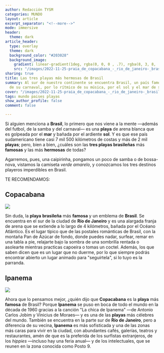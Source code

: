 ```yaml
---
author: Redacción TYSM
categories: MUNDO
layout: article
excerpt_separator: "<!--more-->"
mode: immersive
header:
  theme: dark
article_header:
  type: overlay
  theme: dark
  background_color: "#203028"
  background_image:
    gradient: linear-gradient(1deg, rgba(0, 0, 0 , .7), rgba(8, 3, 8, .9))
    src: "/images/2022-11-25-praia_de_copacabana_-_rio_de_janeiro-_brasil.jpeg"
sharing: true
title: Las tres playas más hermosas de Brasil
summary: Al sur de nuestro continente se encuentra Brasil, un país famoso por el colorido
  de su carnaval, por lo rítmico de su música, por el sol y el mar de sus playas…
cover: "/images/2022-11-25-praia_de_copacabana_-_rio_de_janeiro-_brasil.jpeg"
tags: mundo paises playas
show_author_profile: false
comment: false

---
```

Si alguien menciona a **Brasil**, lo primero que nos viene a la mente —además del futbol, de la samba y del carnaval— es una  **playa** de arena blanca que es golpeada por el **mar** y bañada por el ardiente **sol**. Y es que ese país sudamericano tiene casi 7 mil 500 kilómetros de costas y más de 2 mil **playas**; pero, bien a bien, ¿cuáles son las **tres playas brasileñas** más **famosas** y las más **hermosas** de todas?

Agarremos, pues, una caipirinha, pongamos un poco de samba o de bossa-nova, vistamos la camiseta _verde amarelo_, y conozcamos los tres destinos playeros imperdibles en Brasil.

TE RECOMENDAMOS:

## Copacabana

![](https://upload.wikimedia.org/wikipedia/commons/thumb/e/e7/Copacabana_%28232847045%29.jpeg/1024px-Copacabana_%28232847045%29.jpeg)

Sin duda, la **playa** **brasileña** más **famosa** y un emblema de **Brasil**. Se encuentra en el sur de la ciudad de **Río de Janeiro** y es una alargada franja de arena que se extiende a lo largo de 4 kilómetros, bañada por el Océano Atlántico. Es el lugar típico que de las postales románticas de Brasil, con la montaña Pan de Azúcar de fondo, donde puedes nadar, surfear, remar en una tabla a pie, relajarte bajo la sombra de una sombrilla rentada o asolearte mientras practicas capoeira o tomas un coctel. Además, los que saben dicen que es un lugar que no duerme, por lo que siempre podrás encontrar abierto un lugar animado para "seguírtela", si lo tuyo es la parranda.

## Ipanema

![](https://upload.wikimedia.org/wikipedia/commons/thumb/9/94/Ipanema_%28176566569%29.jpeg/1024px-Ipanema_%28176566569%29.jpeg)

Ahora que lo pensamos mejor, ¿quién dijo que **Copacabana** es la **playa** más **famosa** de Brasil? Porque **Ipanema** se puso en boca de todo el mundo en la década de 1960 gracias a la canción "La chica de Ipanema" —de Antonio Carlos Jobim y Vinicius de Moraes— y es una de las **playas** más célebres del mundo. También se encuentra en la parte sur de **Río de Janeiro**, pero a diferencia de su vecina, **Ipanema** es más sofisticada y una de las zonas más caras para vivir en la ciudad, con abundantes cafés, galerías, teatros y restaurantes, amén de que es la preferida de los surfistas extranjeros, de los _hippies_ —incluso hay una feria anual— y de los intelectuales, que se reunen en la zona conocida como Posto 9.